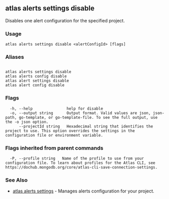 ## atlas alerts settings disable

Disables one alert configuration for the specified project.


### Usage
```
atlas alerts settings disable <alertConfigId> [flags]
```

### Aliases
```

atlas alerts settings disable
atlas alerts config disable
atlas alert settings disable
atlas alert config disable
```



### Flags

```
  -h, --help               help for disable
  -o, --output string      Output format. Valid values are json, json-path, go-template, or go-template-file. To see the full output, use the -o json option.
      --projectId string   Hexadecimal string that identifies the project to use. This option overrides the settings in the configuration file or environment variable.

```


### Flags inherited from parent commands

```
  -P, --profile string   Name of the profile to use from your configuration file. To learn about profiles for the Atlas CLI, see https://dochub.mongodb.org/core/atlas-cli-save-connection-settings.

```

### See Also


* [atlas alerts settings](atlas_alerts_settings.md)	- Manages alerts configuration for your project.



